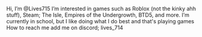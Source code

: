  Hi, I’m @Lives715
 I’m interested in games such as Roblox (not the kinky ahh stuff), Steam; The Isle, Empires of the Undergrowth, BTD5, and more.
 I’m currently in school, but I like doing what I do best and that's playing games
 How to reach me add me on discord; lives_714

<!---
Lives715/Lives715 is a ✨ special ✨ repository because its `README.md` (this file) appears on your GitHub profile.
You can click the Preview link to take a look at your changes.
--->
